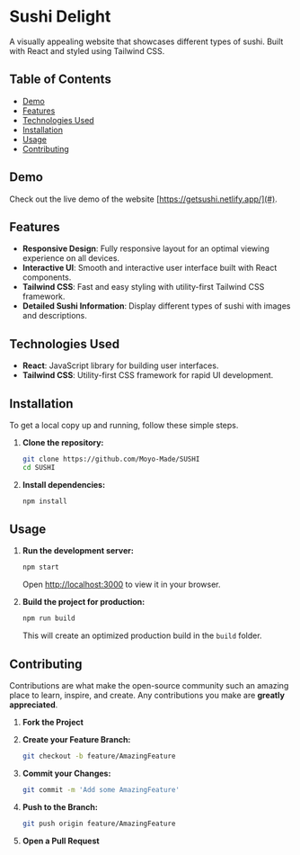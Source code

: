 # Sushi Delight

A visually appealing website that showcases different types of sushi. Built with React and styled using Tailwind CSS.

## Table of Contents

- [Demo](#demo)
- [Features](#features)
- [Technologies Used](#technologies-used)
- [Installation](#installation)
- [Usage](#usage)
- [Contributing](#contributing)

## Demo

Check out the live demo of the website [https://getsushi.netlify.app/](#).

## Features

- **Responsive Design**: Fully responsive layout for an optimal viewing experience on all devices.
- **Interactive UI**: Smooth and interactive user interface built with React components.
- **Tailwind CSS**: Fast and easy styling with utility-first Tailwind CSS framework.
- **Detailed Sushi Information**: Display different types of sushi with images and descriptions.

## Technologies Used

- **React**: JavaScript library for building user interfaces.
- **Tailwind CSS**: Utility-first CSS framework for rapid UI development.

## Installation

To get a local copy up and running, follow these simple steps.

1. **Clone the repository:**

    ```bash
    git clone https://github.com/Moyo-Made/SUSHI
    cd SUSHI
    ```

2. **Install dependencies:**

    ```bash
    npm install
    ```

## Usage

1. **Run the development server:**

    ```bash
    npm start
    ```

    Open [http://localhost:3000](http://localhost:3000) to view it in your browser.

2. **Build the project for production:**

    ```bash
    npm run build
    ```

    This will create an optimized production build in the `build` folder.

## Contributing

Contributions are what make the open-source community such an amazing place to learn, inspire, and create. Any contributions you make are **greatly appreciated**.

1. **Fork the Project**
2. **Create your Feature Branch:**

    ```bash
    git checkout -b feature/AmazingFeature
    ```

3. **Commit your Changes:**

    ```bash
    git commit -m 'Add some AmazingFeature'
    ```

4. **Push to the Branch:**

    ```bash
    git push origin feature/AmazingFeature
    ```

5. **Open a Pull Request**